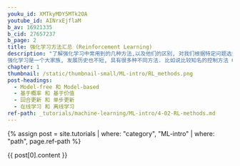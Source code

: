 ```yaml
---
youku_id: XMTkyMDY5MTk2OA
youtube_id: AINrxEjflaM
b_av: 16921335
b_cid: 27657237
b_page: 2
title: 强化学习方法汇总 (Reinforcement Learning)
description: "了解强化学习中常用到的几种方法,以及他们的区别, 对我们根据特定问题选择方法时很有帮助.
强化学习是一个大家族, 发展历史也不短, 具有很多种不同方法. 比如说比较知名的控制方法 Q learning, Policy gradients, 还有基于对环境的理解的 model-based RL 等等. 接下来我们通过分类的方式来了解他们的区别."
chapter: 1
thumbnail: /static/thumbnail-small/ML-intro/RL_methods.png
post-headings:
  - Model-free 和 Model-based
  - 基于概率 和 基于价值
  - 回合更新 和 单步更新
  - 在线学习 和 离线学习
ref-path: _tutorials/machine-learning/ML-intro/4-02-RL-methods.md
---
```



{% assign post = site.tutorials | where: "category", "ML-intro" | where: "path", page.ref-path %}

{{ post[0].content }}